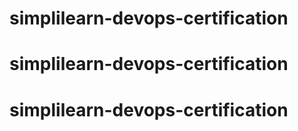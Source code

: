 # simplilearn-devops-certification
# simplilearn-devops-certification
# simplilearn-devops-certification
